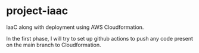 # project-iaac
IaaC along with deployment using AWS Cloudformation.

In the first phase, I will try to set up github actions to push any code present on the main branch to Cloudformation.
